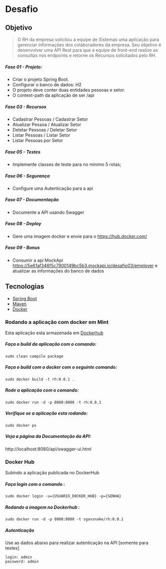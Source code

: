 # Desafio
## Objetivo

>O RH da empresa solicitou a equipe de Sistemas uma aplicação para gerenciar informações
>dos colaboradores da empresa. Seu objetivo é desenvolver uma API Rest para que a equipe
>de front-end realize as consultas nos endpoints e retorne os Recursos solicitados pelo RH.

##### Fase 01 - Projeto:
 -  Criar o projeto Spring Boot.
 - Configurar o banco de dados: H2
 -  O projeto deve conter duas entidades pessoas e setor.
 -  O context-path da aplicação de ser /api
##### Fase 03 - Recursos
 -  Cadastrar Pessoas / Cadastrar Setor
 -  Atualizar Pessoa / Atualizar Setor
 -  Deletar Pessoas / Deletar Setor
 -  Listar Pessoas / Listar Setor
 -  Listar Pessoas por Setor
##### Fase 05 - Testes
 -  Implemente classes de teste para no minimo 5 rotas;
##### Fase 06 - Segurança
 -  Configure uma Autenticação para a api
##### Fase 07 - Documentação
 -  Documente a API usando Swagger
##### Fase 08 - Deploy
 -  Gere uma imagem docker e envie para o https://hub.docker.com/
##### Fase 09 - Bonus
  - Consumir a api MockApi
 https://5e61af346f5c7900149bc5b3.mockapi.io/desafio03/employer
 e atualizar as 
informaçōes do banco de dados

## Tecnologias
* [Spring Boot](https://docs.spring.io/spring-boot/docs/current/reference/html/)
* [Maven](https://maven.apache.org/guides/index.html)
* [Docker](https://docs.docker.com/)

### Rodando a aplicação com docker em Mint
Esta aplicação esta armazenada em [Dockerhub](https://hub.docker.com/)
##### Faça o build da aplicação com o comando:
```
sudo clean compile package
```
##### Faça o build com o docker com o seguinte comando:
```
sudo docker build -t rh:0.0.1 .
```
##### Rode a aplicação com o comando:
```
sudo docker run -d -p 8080:8080 -t rh:0.0.1
```
##### Verifique se a aplicação esta rodando:
```
sudo docker ps
```
##### Veja a página da Documentação da API:
http://localhost:8080/api/swagger-ui.html

### Docker Hub
Subindo a aplicação publicada no DockerHub

##### Faça login com o comando :
```
sudo docker login -u={USUARIO_DOCKER_HUB} -p={SENHA}
```
##### Rodando a imagem no Dockerhub :
```
sudo docker run -d -p 8080:8080 -t sgavsnake/rh:0.0.1
```
##### Autenticação
Use as dados abaixo para realizar autenticação na API [somente para testes]
```
login: admin
password: admin
```



